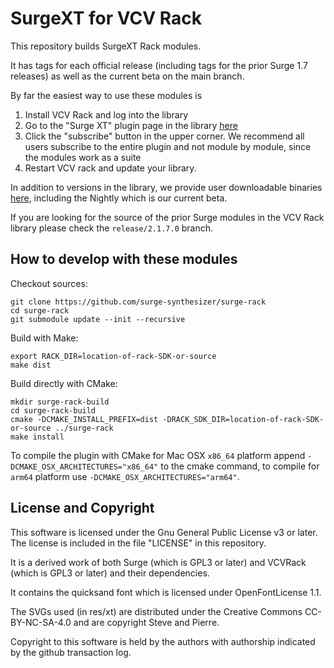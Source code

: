 # SurgeXT for VCV Rack

This repository builds SurgeXT Rack modules.

It has tags for each official release (including tags for the prior Surge 1.7
releases) as well as the current beta on the main branch.

By far the easiest way to use these modules is

1. Install VCV Rack and log into the library
2. Go to the "Surge XT" plugin page in the library [here](https://library.vcvrack.com/SurgeXTRack)
3. Click the "subscribe" button in the upper corner. We recommend all users subscribe 
to the entire plugin and not module by module, since the modules work as a suite
4. Restart VCV rack and update your library.

In addition to versions in the library, we provide user downloadable binaries
[here](https://github.com/surge-synthesizer/surge-rack/tags), including the Nightly
which is our current beta.

If you are looking for the source of the prior Surge modules in the VCV Rack library please check the `release/2.1.7.0`
branch.

## How to develop with these modules

Checkout sources:
```
git clone https://github.com/surge-synthesizer/surge-rack
cd surge-rack
git submodule update --init --recursive
```
Build with Make:
```
export RACK_DIR=location-of-rack-SDK-or-source
make dist
```
Build directly with CMake:
```
mkdir surge-rack-build
cd surge-rack-build
cmake -DCMAKE_INSTALL_PREFIX=dist -DRACK_SDK_DIR=location-of-rack-SDK-or-source ../surge-rack
make install
```
To compile the plugin with CMake for Mac OSX `x86_64` platform append `-DCMAKE_OSX_ARCHITECTURES="x86_64"` to the cmake
command, to compile for `arm64` platform use `-DCMAKE_OSX_ARCHITECTURES="arm64"`.

## License and Copyright

This software is licensed under the Gnu General Public License v3 or later.
The license is included in the file "LICENSE" in this repository.

It is a derived work of both Surge
(which is GPL3 or later) and VCVRack (which is GPL3 or later) and
their dependencies.

It contains the quicksand font which is licensed under OpenFontLicense 1.1.

The SVGs used (in res/xt) are distributed under the Creative Commons CC-BY-NC-SA-4.0 and are
copyright Steve and Pierre.

Copyright to this software is held by the authors with authorship indicated by the github transaction log.
